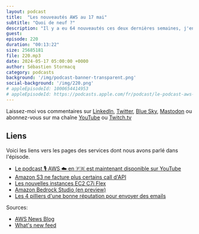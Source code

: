 ```yaml
---
layout: podcast
title:  "Les nouveautés AWS au 17 mai"
subtitle: "Quoi de neuf ?"
description: "Il y a eu 64 nouveautés ces deux dernières semaines, j'en ai retenu trois qui me semblent importantes pour les builders, les développeurs/euses. Dans cet épisode je parlerais d'une nouvelle façon vraiment cool d'accèder à Amazon Bedrock, des instances EC2 Flex, d'un changement important de la facturation de Amazon S3 et d'un article de blog au sujet de l'envoi d'email en masse avec le service SES"
guest:
episode: 220
duration: "00:13:22" 
size: 25685181
file: 220.mp3
date: 2024-05-17 05:00:00 +0000
author: Sébastien Stormacq
category: podcasts
background: '/img/podcast-banner-transparent.png'
social-background: '/img/220.png'
# appleEpisodeId: 1000654414953
# appleEpisodeId: https://podcasts.apple.com/fr/podcast/le-podcast-aws-en-français/id1452118442
---
```


Laissez-moi vos commentaires sur [LinkedIn](https://www.linkedin.com/in/sebastienstormacq/), [Twitter](https://twitter.com/sebsto), [Blue Sky](https://bsky.app/profile/sebsto.bsky.social), [Mastodon](https://awscommunity.social/@sebsto) ou abonnez-vous sur ma chaîne [YouTube](https://www.youtube.com/sebsto) ou [Twitch.tv](https://www.twitch.tv/sebAWS)

## Liens

Voici les liens vers les pages des services dont nous avons parlé dans l'épisode.

- [Le podcast 🎙 AWS ☁️ en 🇫🇷 est maintenant disponible sur YouTube](https://www.youtube.com/watch?v=FoiENh1_kjU&list=PLZ_TUMnTqfu9lG7nh_3VHJ1iM2q9grWvd&pp=gAQBiAQB)
- [Amazon S3 ne facture plus certains call d'API](https://aws.amazon.com/about-aws/whats-new/2024/05/amazon-s3-no-charge-http-error-codes/)
- [Les nouvelles instances EC2 C7i Flex](https://aws.amazon.com/blogs/aws/new-compute-optimized-c7i-flex-amazon-ec2-flex-instances/)
- [Amazon Bedrock Studio (en preview)](https://aws.amazon.com/blogs/aws/build-generative-ai-applications-with-amazon-bedrock-studio-preview/)
- [Les 4 pilliers d'une bonne réputation pour envoyer des emails](https://aws.amazon.com/blogs/messaging-and-targeting/the-four-pillars-of-email-reputation/)

Sources: 

- [AWS News Blog](https://aws.amazon.com/blogs/aws/)
- [What's new feed](https://aws.amazon.com/about-aws/whats-new/2023/)
